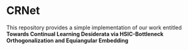 # CRNet
This repository provides a simple implementation of our work entitled **Towards Continual Learning Desiderata via HSIC-Bottleneck Orthogonalization and Equiangular Embedding**
